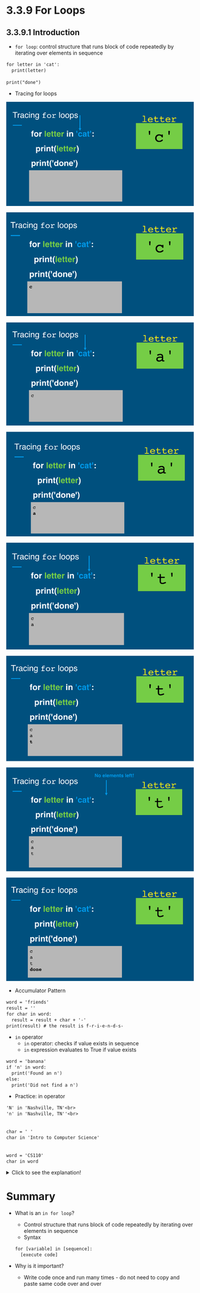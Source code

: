 # 3.3.9 For Loops

## 3.3.9.1 Introduction
+ `for loop`: control structure that runs block of code repeatedly by iterating over elements in sequence

~~~
for letter in 'cat':
  print(letter)
  
print("done")
~~~

+ Tracing for loops

![for1](../Resources/for1.png)

![for2](../Resources/for2.png)

![for3](../Resources/for3.png)

![for4](../Resources/for4.png)

![for5](../Resources/for5.png)

![for6](../Resources/for6.png)

![for7](../Resources/for7.png)

![for8](../Resources/for8.png)


+ Accumulator Pattern

~~~~
word = 'friends'
result = ''
for char in word:
  result = result + char + '-'
print(result) # the result is f-r-i-e-n-d-s-
~~~~

+ `in` operator
  - `in` operator: checks if value exists in sequence
  - `in` expression evaluates to True if value exists

~~~~~
word = 'banana'
if 'n' in word:
  print('Found an n')
else:
  print('Did not find a n')
~~~~~

+ Practice: in operator
~~~~
'N' in 'Nashville, TN'<br>
'n' in 'Nashville, TN''<br>


char = ' '
char in 'Intro to Computer Science'


word = 'CS110'
char in word
~~~~

<details>
    <summary>Click to see the explanation!</summary>

![inpractice 1](../Resources/in_practice.png)
</details>

# Summary
+ What is an `in for loop`?
  - Control structure that runs block of code repeatedly by iterating over elements in sequence
  - Syntax
  ~~~~
  for [variable] in [sequence]:
    [execute code]
  ~~~~

+ Why is it important?
  - Write code once and run many times - do not need to copy and paste same code over and over

